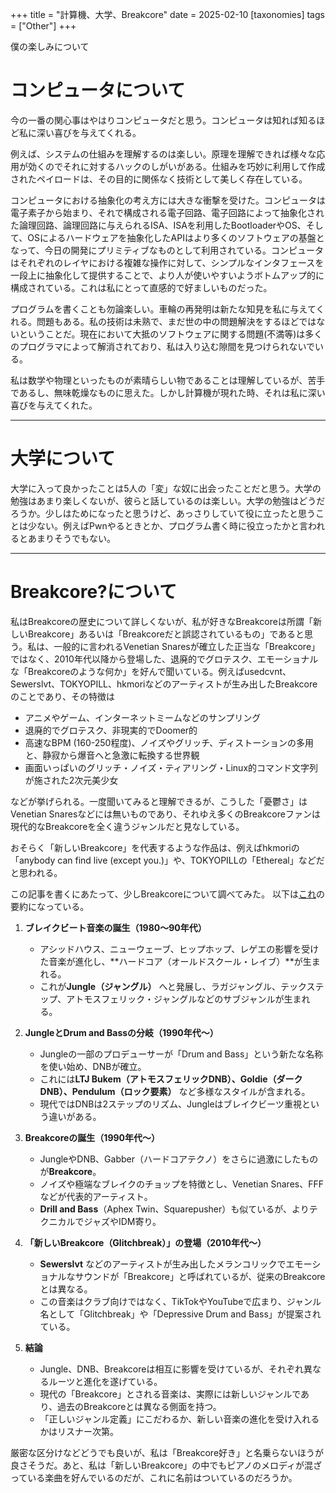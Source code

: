 +++
title = "計算機、大学、Breakcore"
date = 2025-02-10
[taxonomies]
tags = ["Other"]
+++

僕の楽しみについて

<!-- more -->

# コンピュータについて

今の一番の関心事はやはりコンピュータだと思う。コンピュータは知れば知るほど私に深い喜びを与えてくれる。

例えば、システムの仕組みを理解するのは楽しい。原理を理解できれば様々な応用が効くのでそれに対するハックのしがいがある。仕組みを巧妙に利用して作成されたペイロードは、その目的に関係なく技術として美しく存在している。

コンピュータにおける抽象化の考え方には大きな衝撃を受けた。コンピュータは電子素子から始まり、それで構成される電子回路、電子回路によって抽象化された論理回路、論理回路に与えられるISA、ISAを利用したBootloaderやOS、そして、OSによるハードウェアを抽象化したAPIはより多くのソフトウェアの基盤となって、今日の開発にプリミティブなものとして利用されている。コンピュータはそれぞれのレイヤにおける複雑な操作に対して、シンプルなインタフェースを一段上に抽象化して提供することで、より人が使いやすいようボトムアップ的に構成されている。これは私にとって直感的で好ましいものだった。

プログラムを書くことも勿論楽しい。車輪の再発明は新たな知見を私に与えてくれる。問題もある。私の技術は未熟で、まだ世の中の問題解決をするほどではないということだ。現在において大抵のソフトウェアに関する問題(不満等)は多くのプログラマによって解消されており、私は入り込む隙間を見つけられないでいる。

私は数学や物理といったものが素晴らしい物であることは理解しているが、苦手であるし、無味乾燥なものに思えた。しかし計算機が現れた時、それは私に深い喜びを与えてくれた。

---

# 大学について
大学に入って良かったことは5人の「変」な奴に出会ったことだと思う。大学の勉強はあまり楽しくないが、彼らと話しているのは楽しい。大学の勉強はどうだろうか。少しはためになったと思うけど、あっさりしていて役に立ったと思うことは少ない。例えばPwnやるときとか、プログラム書く時に役立ったかと言われるとあまりそうでもない。

---

# Breakcore?について
私はBreakcoreの歴史について詳しくないが、私が好きなBreakcoreは所謂「新しいBreakcore」あるいは「Breakcoreだと誤認されているもの」であると思う。私は、一般的に言われるVenetian Snaresが確立した正当な「Breakcore」ではなく、2010年代以降から登場した、退廃的でグロテスク、エモーショナルな「Breakcoreのような何か」を好んで聞いている。例えばusedcvnt、Sewerslvt、TOKYOPILL、hkmoriなどのアーティストが生み出したBreakcoreのことであり、その特徴は
- アニメやゲーム、インターネットミームなどのサンプリング
- 退廃的でグロテスク、非現実的でDoomer的
- 高速なBPM (160-250程度)、ノイズやグリッチ、ディストーションの多用と、静寂から爆音へと急激に転換する世界観
- 画面いっぱいのグリッチ・ノイズ・ティアリング・Linux的コマンド文字列が施された2次元美少女

などが挙げられる。一度聞いてみると理解できるが、こうした「憂鬱さ」はVenetian Snaresなどには無いものであり、それゆえ多くのBreakcoreファンは現代的なBreakcoreを全く違うジャンルだと見なしている。

おそらく「新しいBreakcore」を代表するような作品は、例えばhkmoriの「anybody can find live (except you.)」や、TOKYOPILLの「Ethereal」などだと思われる。

この記事を書くにあたって、少しBreakcoreについて調べてみた。
以下は[これ](https://www.reddit.com/r/breakcore/comments/192gx43/read_this_if_you_are_confused_about_breakcore/?rdt=46477)の要約になっている。

1. **ブレイクビート音楽の誕生（1980〜90年代）**
    - アシッドハウス、ニューウェーブ、ヒップホップ、レゲエの影響を受けた音楽が進化し、**ハードコア（オールドスクール・レイブ）**が生まれる。
    - これが**Jungle（ジャングル）** へと発展し、ラガジャングル、テックステップ、アトモスフェリック・ジャングルなどのサブジャンルが生まれる。

2. **JungleとDrum and Bassの分岐（1990年代〜）**
    - Jungleの一部のプロデューサーが「Drum and Bass」という新たな名称を使い始め、DNBが確立。
    - これには**LTJ Bukem（アトモスフェリックDNB）、Goldie（ダークDNB）、Pendulum（ロック要素）** など多様なスタイルが含まれる。
    - 現代ではDNBは2ステップのリズム、Jungleはブレイクビーツ重視という違いがある。

3. **Breakcoreの誕生（1990年代〜）**
    - JungleやDNB、Gabber（ハードコアテクノ）をさらに過激にしたものが**Breakcore**。
    - ノイズや極端なブレイクのチョップを特徴とし、Venetian Snares、FFFなどが代表的アーティスト。
    - **Drill and Bass**（Aphex Twin、Squarepusher）も似ているが、よりテクニカルでジャズやIDM寄り。

4. **「新しいBreakcore（Glitchbreak）」の登場（2010年代〜）**
    - **Sewerslvt** などのアーティストが生み出したメランコリックでエモーショナルなサウンドが「Breakcore」と呼ばれているが、従来のBreakcoreとは異なる。
    - この音楽はクラブ向けではなく、TikTokやYouTubeで広まり、ジャンル名として「Glitchbreak」や「Depressive Drum and Bass」が提案されている。

5. **結論**
    - Jungle、DNB、Breakcoreは相互に影響を受けているが、それぞれ異なるルーツと進化を遂げている。
    - 現代の「Breakcore」とされる音楽は、実際には新しいジャンルであり、過去のBreakcoreとは異なる側面を持つ。
    - 「正しいジャンル定義」にこだわるか、新しい音楽の進化を受け入れるかはリスナー次第。

厳密な区分けなどどうでも良いが、私は「Breakcore好き」と名乗らないほうが良さそうだ。あと、私は「新しいBreakcore」の中でもピアノのメロディが混ざっている楽曲を好んでいるのだが、これに名前はついているのだろうか。
